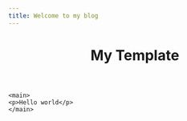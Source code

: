 ```yaml
---
title: Welcome to my blog
---
```


<!DOCTYPE html>
<html lang="en">

<head>
    <meta charset="UTF-8">
    <meta name="viewport" content="width=devuce-width, initial-scale=1.0">
    <title>My Template</title>
</head>

<body>
    <header>
        <h1>My Template</h1>
    </header>

    <main>
    <p>Hello world</p>
    </main>
    
</body>

</html>
